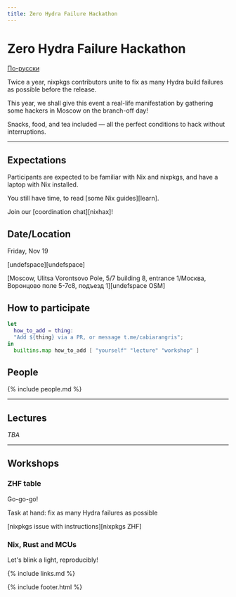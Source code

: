 ```yaml
---
title: Zero Hydra Failure Hackathon
---
```


Zero Hydra <span>Failure</span> Hackathon
====

[По-русски](/zhf-21.11/index.html)

Twice a year, nixpkgs contributors unite to fix as many Hydra build failures as possible before the release.

This year, we shall give this event a real-life manifestation by gathering some hackers in Moscow on the branch-off day!

Snacks, food, and tea included — all the perfect conditions to hack without interruptions.

-----

## Expectations

Participants are expected to be familiar with Nix and nixpkgs, and have a laptop with Nix installed.

You still have <span id="there-is-time" color="red">time</span>, to read [some Nix guides][learn].

Join our [coordination chat][nixhax]!

## Date/Location

Friday, Nov 19

[undefspace][undefspace]

[Moscow, Ulitsa Vorontsovo Pole, 5/7 building 8, entrance 1/Москва, Воронцово поле 5-7с8, подъезд 1][undefspace OSM]



## How to participate

```nix
let
  how_to_add = thing:
  "Add ${thing} via a PR, or message t.me/cabiarangris";
in
  builtins.map how_to_add [ "yourself" "lecture" "workshop" ]
```

## People

{% include people.md %}

----
## Lectures

*TBA*

----
## Workshops

### ZHF table

Go-go-go!

Task at hand: fix as many Hydra failures as possible

[nixpkgs issue with instructions][nixpkgs ZHF]

### Nix, Rust and MCUs

Let's blink a light, reproducibly!

{% include links.md %}

{% include footer.html %}
